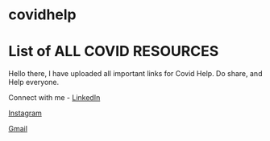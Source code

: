 # covidhelp

<h1> List of ALL COVID RESOURCES </h1>

Hello there, I have uploaded all important links for Covid Help. 
Do share, and Help everyone. 

Connect with me - 
[LinkedIn](https://www.linkedin.com/in/sayudhmukherjee/) <br>

[Instagram](https://www.instagram.com/yourextinct_hashtag/) <br>

[Gmail](mailto:technodroid.15@gmail.com)

